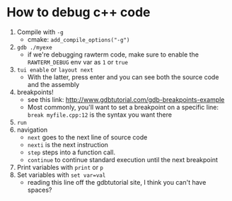 # How to debug c++ code
1. Compile with `-g` 
    - cmake: `add_compile_options("-g")`
2. `gdb ./myexe`
    - if we're debugging rawterm code, make sure to enable the `RAWTERM_DEBUG` env var as `1` or `true`
3. `tui enable` or `layout next` 
    - With the latter, press enter and you can see both the source code and the assembly
4. breakpoints!
    - see this link: http://www.gdbtutorial.com/gdb-breakpoints-example
    - Most commonly, you'll want to set a breakpoint on a specific line:
        `break myfile.cpp:12` is the syntax you want there
5. `run`
6. navigation
    - `next` goes to the next line of source code
    - `nexti` is the next instruction
    - `step` steps into a function call.
    - `continue` to continue standard execution until the next breakpoint
7. Print variables with `print` or `p`
8. Set variables with `set var=val`
    - reading this line off the gdbtutorial site, I think you can't have spaces?
